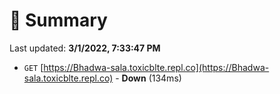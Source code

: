 # 📖 Summary
Last updated: **3/1/2022, 7:33:47 PM**

- `GET` [https://Bhadwa-sala.toxicblte.repl.co](https://Bhadwa-sala.toxicblte.repl.co) - **Down** (134ms)
